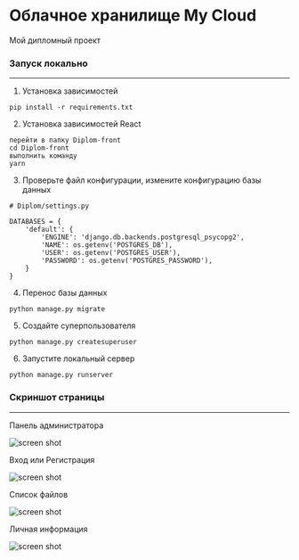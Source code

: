 # Облачное хранилище My Cloud
Мой дипломный проект  


### Запуск локально
___
1. Установка зависимостей
```
pip install -r requirements.txt
```

2. Установка зависимостей React

```
перейти в папку Diplom-front
cd Diplom-front
выполнить команду
yarn
```

3. Проверьте файл конфигурации, измените конфигурацию базы данных
```
# Diplom/settings.py

DATABASES = {
    'default': {
        'ENGINE': 'django.db.backends.postgresql_psycopg2',
        'NAME': os.getenv('POSTGRES_DB'),
        'USER': os.getenv('POSTGRES_USER'),
        'PASSWORD': os.getenv('POSTGRES_PASSWORD'),
    }
} 

```

4. Перенос базы данных
```
python manage.py migrate

```
5. Создайте суперпользователя
```
python manage.py createsuperuser
```
6. Запустите локальный сервер
```
python manage.py runserver
```
### Скриншот страницы
___ 
Панель администратора

![screen shot](images/admin.jpeg) 

Вход или Регистрация  

![screen shot](images/auth.png)  

Список файлов  

![screen shot](images/main.jpeg)

Личная информация 

![screen shot](images/info.jpeg)  

